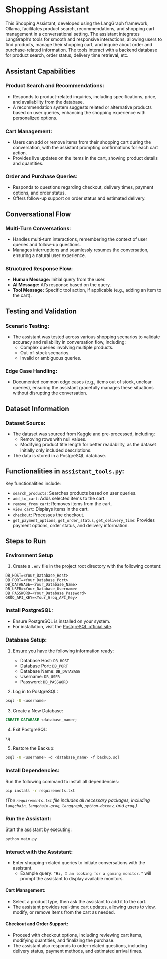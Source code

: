 # Shopping Assistant

This Shopping Assistant, developed using the LangGraph framework, Ollama, facilitates product search, recommendations, and shopping cart management in a conversational setting. The assistant integrates LangGraph’s tools for smooth and responsive interactions, allowing users to find products, manage their shopping cart, and inquire about order and purchase-related information. The tools interact with a backend database for product search, order status, delivery time retrieval, etc.

## Assistant Capabilities

### Product Search and Recommendations:
- Responds to product-related inquiries, including specifications, price, and availability from the database.
- A recommendation system suggests related or alternative products based on user queries, enhancing the shopping experience with personalized options.

### Cart Management:
- Users can add or remove items from their shopping cart during the conversation, with the assistant prompting confirmations for each cart action.
- Provides live updates on the items in the cart, showing product details and quantities.

### Order and Purchase Queries:
- Responds to questions regarding checkout, delivery times, payment options, and order status.
- Offers follow-up support on order status and estimated delivery.

## Conversational Flow

### Multi-Turn Conversations:
- Handles multi-turn interactions, remembering the context of user queries and follow-up questions.
- Manages interruptions and seamlessly resumes the conversation, ensuring a natural user experience.

### Structured Response Flow:
- **Human Message:** Initial query from the user.
- **AI Message:** AI’s response based on the query.
- **Tool Message:** Specific tool action, if applicable (e.g., adding an item to the cart).

## Testing and Validation

### Scenario Testing:
- The assistant was tested across various shopping scenarios to validate accuracy and reliability in conversation flow, including:
  - Complex queries involving multiple products.
  - Out-of-stock scenarios.
  - Invalid or ambiguous queries.

### Edge Case Handling:
- Documented common edge cases (e.g., items out of stock, unclear queries), ensuring the assistant gracefully manages these situations without disrupting the conversation.

## Dataset Information

### Dataset Source:
- The dataset was sourced from Kaggle and pre-processed, including:
  - Removing rows with null values.
  - Modifying product title length for better readability, as the dataset initially only included descriptions.
- The data is stored in a PostgreSQL database.

## Functionalities in `assistant_tools.py`:
Key functionalities include:
- `search_products`: Searches products based on user queries.
- `add_to_cart`: Adds selected items to the cart.
- `remove_from_cart`: Removes items from the cart.
- `view_cart`: Displays items in the cart.
- `checkout`: Processes the checkout.
- `get_payment_options`, `get_order_status`, `get_delivery_time`: Provides payment options, order status, and delivery information.


## Steps to Run

### Environment Setup
1. Create a `.env` file in the project root directory with the following content:

```env
DB_HOST=<Your_Database_Host>
DB_PORT=<Your_Database_Port>
DB_DATABASE=<Your_Database_Name>
DB_USER=<Your_Database_Username>
DB_PASSWORD=<Your_Database_Password>
GROQ_API_KEY=<Your_Groq_API_Key>
```

### Install PostgreSQL:
- Ensure PostgreSQL is installed on your system.
- For installation, visit the [PostgreSQL official site](https://www.postgresql.org/download/).

### Database Setup:
1. Ensure you have the following information ready:
   - Database Host: `DB_HOST`
   - Database Port: `DB_PORT`
   - Database Name: `DB_DATABASE`
   - Username: `DB_USER`
   - Password: `DB_PASSWORD`

2. Log in to PostgreSQL:

```sh
psql -U <username>
```

3. Create a New Database:

```sql
CREATE DATABASE <database_name>;
```

4. Exit PostgreSQL:

```sh
\q
```

5. Restore the Backup:

```sh
psql -U <username> -d <database_name> -f backup.sql
```

### Install Dependencies:
Run the following command to install all dependencies:

```sh
pip install -r requirements.txt
```

*(The `requirements.txt` file includes all necessary packages, including `langchain`, `langchain-groq`, `langgraph`, `python-dotenv`, and `groq`.)*

### Run the Assistant:
Start the assistant by executing:

```sh
python main.py
```

### Interact with the Assistant:
- Enter shopping-related queries to initiate conversations with the assistant.
  - Example query: `"Hi, I am looking for a gaming monitor."` will prompt the assistant to display available monitors.

#### Cart Management:
- Select a product type, then ask the assistant to add it to the cart.
- The assistant provides real-time cart updates, allowing users to view, modify, or remove items from the cart as needed.

#### Checkout and Order Support:
- Proceed with checkout options, including reviewing cart items, modifying quantities, and finalizing the purchase.
- The assistant also responds to order-related questions, including delivery status, payment methods, and estimated arrival times.
